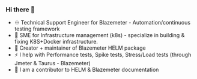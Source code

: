 ### Hi there 👋

<!--
**ImMnan/immnan** is a ✨ _special_ ✨ repository because its `README.md` (this file) appears on your GitHub profile.

Here are some ideas to get you started:
⚡ 
- 🔭 I’m currently working on ...
- 🌱 I’m currently learning ...
- 👯 I’m looking to collaborate on ...
- 🤔 I’m looking for help with ...
- 💬 Ask me about ...
- 📫 How to reach me: ...
- 😄 Pronouns: ...
-  Fun fact: ...
-->
- ♾️ Technical Support Engineer for Blazemeter - Automation/continuous testing framework
- 🚀 SME for Infrastructure management (k8s) - specialize in building & fixing K8S+Docker infrastructure.
- 🌱 Creator + maintainer of Blazemeter HELM package
- ⚡ I help with Performance tests, Spike tests, Stress/Load tests (through Jmeter & Taurus - Blazemeter) 
- 📄 I am a contributor to HELM & Blazemeter documentation
